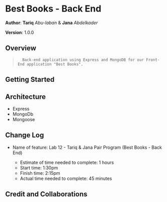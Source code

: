 # Best Books - Back End

**Author**: **Tariq** _Abu-laban_ & **Jana** _Abdelkader_

**Version**: 1.0.0

## Overview

<!-- Provide a high level overview of what this application is and why you are building it, beyond the fact that it's an assignment for this class. (i.e. What's your problem domain?) -->

>       Back-end application using Express and MongoDB for our Front-End application "Best Books".

## Getting Started

<!-- What are the steps that a user must take in order to build this app on their own machine and get it running? -->

## Architecture

<!-- Provide a detailed description of the application design. What technologies (languages, libraries, etc) you're using, and any other relevant design information. -->

- Express
- MongoDb
- Mongoose

## Change Log

<!-- Use this area to document the iterative changes made to your application as each feature is successfully implemented. Use time stamps. Here's an example:

01-01-2001 4:59pm - Application now has a fully-functional express server, with a GET route for the location resource. -->

- Name of feature: Lab 12 - Tariq & Jana Pair Program (Best Books - Back End)

  - Estimate of time needed to complete: 1 hours
  - Start time: 1:30pm
  - Finish time: 2:15pm
  - Actual time needed to complete: 45 minutes

## Credit and Collaborations

<!-- Give credit (and a link) to other people or resources that helped you build this application. -->
